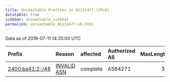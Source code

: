 ```yaml
---
title: Unreachable Prefixes in AS131477 (IPv6)
datatable: true
sidebar: unreachable_sidebar
permalink: unreachable_AS131477-v6.html
---
```


Data as of 2019-07-11 14:35:00 UTC


<div class="datatable-begin"></div>

| Prefix                                                     | Reason                                                                                                   | affected   | Authorized AS   |   MaxLength | Anchor                                       |   unreachable /48s |
|:-----------------------------------------------------------|:---------------------------------------------------------------------------------------------------------|:-----------|:----------------|------------:|:---------------------------------------------|-------------------:|
| [2400:ba41:2::/48](https://stat.ripe.net/2400:ba41:2::/48) | [INVALID ASN](https://rpki-validator.ripe.net/announcement-preview?asn=AS131477&prefix=2400:ba41:2::/48) | complete   | AS64271         |          32 | [APNIC](unreachable_APNIC_RPKI_Root-v6.html) |                  1 |

<div class="datatable-end"></div>